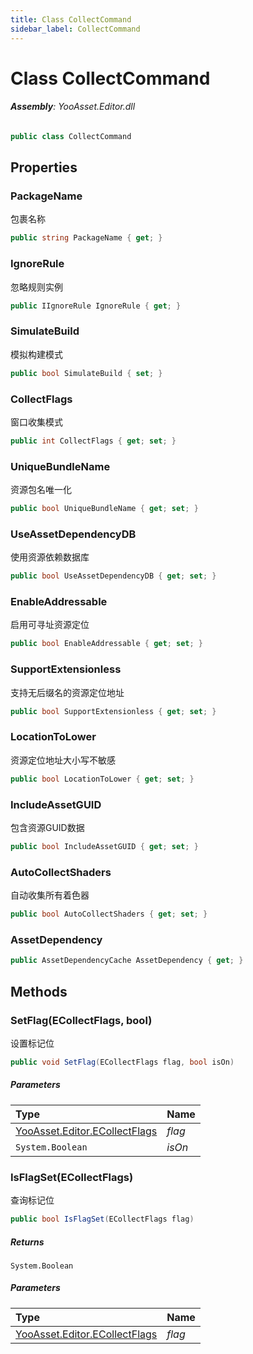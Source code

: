 ```yaml
---
title: Class CollectCommand
sidebar_label: CollectCommand
---
```

# Class CollectCommand


###### **Assembly**: YooAsset.Editor.dll

```csharp title="Declaration"
public class CollectCommand
```
## Properties
### PackageName
包裹名称

```csharp title="Declaration"
public string PackageName { get; }
```
### IgnoreRule
忽略规则实例

```csharp title="Declaration"
public IIgnoreRule IgnoreRule { get; }
```
### SimulateBuild
模拟构建模式

```csharp title="Declaration"
public bool SimulateBuild { set; }
```
### CollectFlags
窗口收集模式

```csharp title="Declaration"
public int CollectFlags { get; set; }
```
### UniqueBundleName
资源包名唯一化

```csharp title="Declaration"
public bool UniqueBundleName { get; set; }
```
### UseAssetDependencyDB
使用资源依赖数据库

```csharp title="Declaration"
public bool UseAssetDependencyDB { get; set; }
```
### EnableAddressable
启用可寻址资源定位

```csharp title="Declaration"
public bool EnableAddressable { get; set; }
```
### SupportExtensionless
支持无后缀名的资源定位地址

```csharp title="Declaration"
public bool SupportExtensionless { get; set; }
```
### LocationToLower
资源定位地址大小写不敏感

```csharp title="Declaration"
public bool LocationToLower { get; set; }
```
### IncludeAssetGUID
包含资源GUID数据

```csharp title="Declaration"
public bool IncludeAssetGUID { get; set; }
```
### AutoCollectShaders
自动收集所有着色器

```csharp title="Declaration"
public bool AutoCollectShaders { get; set; }
```
### AssetDependency


```csharp title="Declaration"
public AssetDependencyCache AssetDependency { get; }
```
## Methods
### SetFlag(ECollectFlags, bool)
设置标记位

```csharp title="Declaration"
public void SetFlag(ECollectFlags flag, bool isOn)
```

##### Parameters

| Type | Name |
|:--- |:--- |
| [YooAsset.Editor.ECollectFlags](../YooAsset.Editor/ECollectFlags.md) | *flag* |
| `System.Boolean` | *isOn* |

### IsFlagSet(ECollectFlags)
查询标记位

```csharp title="Declaration"
public bool IsFlagSet(ECollectFlags flag)
```

##### Returns

`System.Boolean`

##### Parameters

| Type | Name |
|:--- |:--- |
| [YooAsset.Editor.ECollectFlags](../YooAsset.Editor/ECollectFlags.md) | *flag* |


